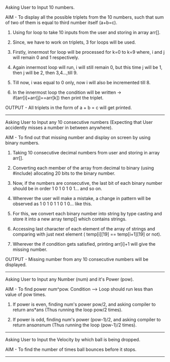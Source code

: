 Asking User to Input 10 numbers.

AIM - To display all the possible triplets from the 10 numbers, such that sum of two of them is equal to third number itself (a+b=c).

1) Using for loop to take 10 inputs from the user and storing in array arr[].

2) Since, we have to work on triplets, 3 for loops will be used.

3) Firstly, innermost for loop will be processed for k=0 to k=9 where, i and j will remain 0 and 1 respectively.

4) Again innermost loop will run, i will still remain 0, but this time j will be 1, then j will be 2, then 3,4...,till 9.

5) Till now, i was equal to 0 only, now i will also be incremented till 8.

6) In the innermost loop the condition will be written -> if(arr[i]+arr[j]==arr[k]) then print the triplet.

OUTPUT - All triplets in the form of a + b = c will get printed.
____________________________________________________________________________________________________________________________________________

Asking User to Input any 10 consecutive numbers (Expecting that User accidently misses a number in between anywhere).

AIM - To find out that missing number and display on screen by using binary numbers.

1) Taking 10 consecutive decimal numbers from user and storing in array arr[].

2) Converting each member of the array from decimal to binary (using #include<bitset>) allocating 20 bits to the binary number.

3) Now, if the numbers are consecutive, the last bit of each binary number should be in order 1 0 1 0 1 0 1... and so on.

4) Wherever the user will make a mistake, a change in pattern will be observed as 1 0 1 0 1 1 0 1 0... like this.

5) For this, we convert each binary number into string by type casting and store it into a new array temp[] which contains strings.

6) Accessing last character of each element of the array of strings and comparing with just next element ( temp[i][19] == temp[i+1][19] or not).

7) Wherever the if condition gets satisfied, printing arr[i]+1 will give the missing number.

OUTPUT - Missing number from any 10 consecutive numbers will be displayed.
_______________________________________________________________________________________________________________________________________________

Asking User to Input any Number (num) and it's Power (pow).

AIM - To find power num^pow. Condition --> Loop should run less than value of pow times. 

1) If power is even, finding num's power pow/2, and asking compiler to return ans*ans (Thus running the loop pow/2 times).

2) If power is odd, finding num's power (pow-1)/2, and asking compiler to return ans*ans*num (Thus running the loop (pow-1)/2 times).
__________________________________________________________________________________________________________________________________________________

Asking User to Input the Velocity by which ball is being dropped.

AIM - To find the number of times ball bounces before it stops.
___________________________________________________________________________________________________________________________________________________

